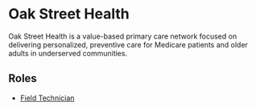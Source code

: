 # Oak Street Health

Oak Street Health is a value-based primary care network focused on delivering personalized, preventive care for Medicare patients and older adults in underserved communities.

## Roles

- [Field Technician](../roles/2024_03_OAK_ST_HEALTH_FIELD_TECHNICIAN.md)